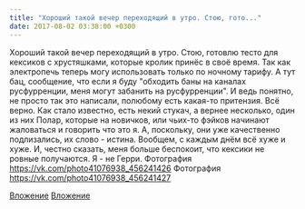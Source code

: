 ```yaml
---
title: "Хороший такой вечер переходящий в утро. Стою, гото..."
date: 2017-08-02 03:38:00 +0300
---
```


Хороший такой вечер переходящий в утро. Стою, готовлю тесто для кексиков с хрустяшками, которые кролик принёс в своё время. Так как электропечь теперь могу использовать только по ночному тарифу. А тут бац, сообщение, что если я буду "обходить баны на каналах русфурренции, меня могут забанить на русфурренции". И ведь понятно, не просто так это написали, полюбому есть какая-то притензия. Всё верно. Как стало известно, есть некий стукач, а вернее несколько, один из них Полар, которые на новичков, или чьих-то фэйков начинают жаловаться и говорить что это я. А, поскольку, они уже качественно подлизались, их слово - истина.
Вообщем, с каждым днём всё хуже и хуже.
И, честно сказать, меня больше беспокоит, что кексики не ровные получаются. Я - не Герри.
Фотография
https://vk.com/photo41076938_456241426
Фотография
https://vk.com/photo41076938_456241427

[Вложение](https://vk.com/photo41076938_456241426)
[Вложение](https://vk.com/photo41076938_456241427)
